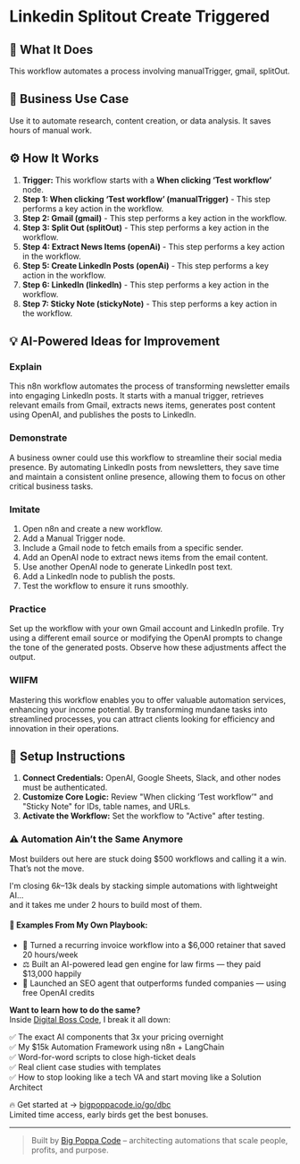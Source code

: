 # Linkedin Splitout Create Triggered

## 🚀 What It Does
This workflow automates a process involving manualTrigger, gmail, splitOut.

## 💼 Business Use Case
Use it to automate research, content creation, or data analysis. It saves hours of manual work.

## ⚙️ How It Works
1.  **Trigger:** This workflow starts with a **When clicking ‘Test workflow’** node.
2. **Step 1: When clicking ‘Test workflow’ (manualTrigger)** - This step performs a key action in the workflow.
3. **Step 2: Gmail (gmail)** - This step performs a key action in the workflow.
4. **Step 3: Split Out (splitOut)** - This step performs a key action in the workflow.
5. **Step 4: Extract News Items (openAi)** - This step performs a key action in the workflow.
6. **Step 5: Create LinkedIn Posts (openAi)** - This step performs a key action in the workflow.
7. **Step 6: LinkedIn (linkedIn)** - This step performs a key action in the workflow.
8. **Step 7: Sticky Note (stickyNote)** - This step performs a key action in the workflow.

## 💡 AI-Powered Ideas for Improvement
### Explain
This n8n workflow automates the process of transforming newsletter emails into engaging LinkedIn posts. It starts with a manual trigger, retrieves relevant emails from Gmail, extracts news items, generates post content using OpenAI, and publishes the posts to LinkedIn.

### Demonstrate
A business owner could use this workflow to streamline their social media presence. By automating LinkedIn posts from newsletters, they save time and maintain a consistent online presence, allowing them to focus on other critical business tasks.

### Imitate
1. Open n8n and create a new workflow.
2. Add a Manual Trigger node.
3. Include a Gmail node to fetch emails from a specific sender.
4. Add an OpenAI node to extract news items from the email content.
5. Use another OpenAI node to generate LinkedIn post text.
6. Add a LinkedIn node to publish the posts.
7. Test the workflow to ensure it runs smoothly.

### Practice
Set up the workflow with your own Gmail account and LinkedIn profile. Try using a different email source or modifying the OpenAI prompts to change the tone of the generated posts. Observe how these adjustments affect the output.

### WIIFM
Mastering this workflow enables you to offer valuable automation services, enhancing your income potential. By transforming mundane tasks into streamlined processes, you can attract clients looking for efficiency and innovation in their operations.

## 🔧 Setup Instructions
1. **Connect Credentials:** OpenAI, Google Sheets, Slack, and other nodes must be authenticated.
2. **Customize Core Logic:** Review "When clicking ‘Test workflow’" and "Sticky Note" for IDs, table names, and URLs.
3. **Activate the Workflow:** Set the workflow to "Active" after testing.

### ⚠️ Automation Ain’t the Same Anymore

Most builders out here are stuck doing $500 workflows and calling it a win.  
That’s not the move.  

I'm closing $6k–$13k deals by stacking simple automations with lightweight AI...  
and it takes me under 2 hours to build most of them.

#### 🧠 Examples From My Own Playbook:
- 🔁 Turned a recurring invoice workflow into a $6,000 retainer that saved 20 hours/week  
- ⚖️ Built an AI-powered lead gen engine for law firms — they paid $13,000 happily  
- 🚀 Launched an SEO agent that outperforms funded companies — using free OpenAI credits  

**Want to learn how to do the same?**  
Inside [Digital Boss Code](https://bigpoppacode.io/go/dbc), I break it all down:

✅ The exact AI components that 3x your pricing overnight  
✅ My $15k Automation Framework using n8n + LangChain  
✅ Word-for-word scripts to close high-ticket deals  
✅ Real client case studies with templates  
✅ How to stop looking like a tech VA and start moving like a Solution Architect  

🔥 Get started at → [bigpoppacode.io/go/dbc](https://bigpoppacode.io/go/dbc)  
Limited time access, early birds get the best bonuses.

---
> Built by [Big Poppa Code](https://bigpoppacode.io) – architecting automations that scale people, profits, and purpose.
